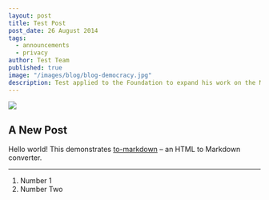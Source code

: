 ```yaml
---
layout: post
title: Test Post
post_date: 26 August 2014
tags: 
  - announcements
  - privacy
author: Test Team
published: true
image: "/images/blog/blog-democracy.jpg"
description: Test applied to the Foundation to expand his work on the Madison Project which...
---
```


![](https://encrypted-tbn1.gstatic.com/images?q=tbn:ANd9GcQTaHe0F0J39SXbiRF43pz2wtyfD6kypCMrLxhWPkq9EACNgwO0iaMbJFM)
## A New Post
Hello world! This demonstrates [to-markdown](https://github.com/domchristie/to-markdown) – an HTML to Markdown converter.

* * *

1.  Number 1
2.  Number Two